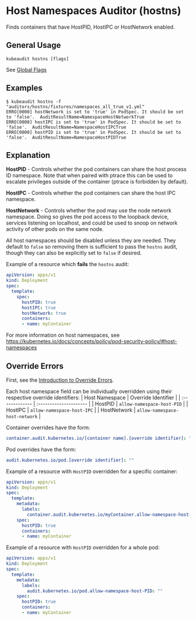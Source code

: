 # Host Namespaces Auditor (hostns)

Finds containers that have HostPID, HostIPC or HostNetwork enabled.

## General Usage

```
kubeaudit hostns [flags]
```

See [Global Flags](/README.md#global-flags)

## Examples

```
$ kubeaudit hostns -f "auditors/hostns/fixtures/namespaces_all_true_v1.yml"
ERRO[0000] hostNetwork is set to 'true' in PodSpec. It should be set to 'false'.  AuditResultName=NamespaceHostNetworkTrue
ERRO[0000] hostIPC is set to 'true' in PodSpec. It should be set to 'false'.  AuditResultName=NamespaceHostIPCTrue
ERRO[0000] hostPID is set to 'true' in PodSpec. It should be set to 'false'.  AuditResultName=NamespaceHostPIDTrue
```

## Explanation

**HostPID** - Controls whether the pod containers can share the host process ID namespace. Note that when paired with ptrace this can be used to escalate privileges outside of the container (ptrace is forbidden by default).

**HostIPC** - Controls whether the pod containers can share the host IPC namespace.

**HostNetwork** - Controls whether the pod may use the node network namespace. Doing so gives the pod access to the loopback device, services listening on localhost, and could be used to snoop on network activity of other pods on the same node.

All host namespaces should be disabled unless they are needed. They default to `false` so removing them is sufficient to pass the `hostns` audit, though they can also be explicitly set to `false` if desired.

Example of a resource which **fails** the `hostns` audit:
```yaml
apiVersion: apps/v1
kind: Deployment
spec:
  template:
    spec:
      hostPID: true
      hostIPC: true
      hostNetwork: true
      containers:
      - name: myContainer
```

For more information on host namespaces, see https://kubernetes.io/docs/concepts/policy/pod-security-policy/#host-namespaces

## Override Errors

First, see the [Introduction to Override Errors](/README.md#override-errors).

Each host namespace field can be individually overridden using their respective override identifiers:
| Host Namespace | Override Identifier |
| :------------- | :--------------------- |
| HostPID | `allow-namespace-host-PID` |
| HostIPC | `allow-namespace-host-IPC` |
| HostNetwork | `allow-namespace-host-network` |

Container overrides have the form:
```yaml
container.audit.kubernetes.io/[container name].[override identifier]: ""
```

Pod overrides have the form:
```yaml
audit.kubernetes.io/pod.[override identifier]: ""
```

Example of a resource with `HostPID` overridden for a specific container:
```yaml
apiVersion: apps/v1
kind: Deployment
spec:
  template:
    metadata:
      labels:
        container.audit.kubernetes.io/myContainer.allow-namespace-host-PID: ""
    spec:
      hostPID: true
      containers:
      - name: myContainer
```

Example of a resource with `HostPID` overridden for a whole pod:
```yaml
apiVersion: apps/v1
kind: Deployment
spec:
  template:
    metadata:
      labels:
        audit.kubernetes.io/pod.allow-namespace-host-PID: ""
    spec:
      hostPID: true
      containers:
      - name: myContainer
```
